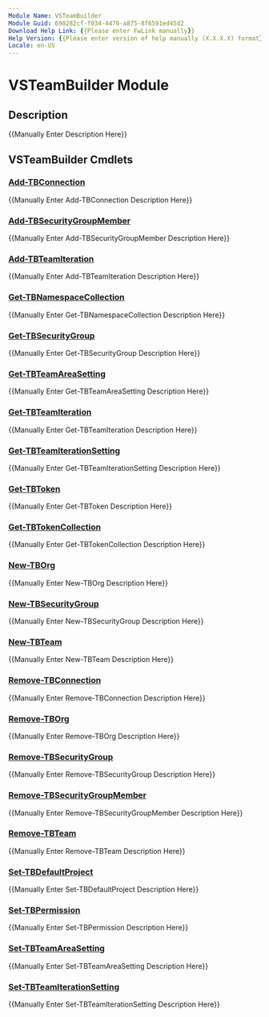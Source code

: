 ```yaml
---
Module Name: VSTeamBuilder
Module Guid: 698282cf-f034-4476-a875-8f6591ed45d2
Download Help Link: {{Please enter FwLink manually}}
Help Version: {{Please enter version of help manually (X.X.X.X) format}}
Locale: en-US
---
```


# VSTeamBuilder Module
## Description
{{Manually Enter Description Here}}

## VSTeamBuilder Cmdlets
### [Add-TBConnection](Add-TBConnection.md)
{{Manually Enter Add-TBConnection Description Here}}

### [Add-TBSecurityGroupMember](Add-TBSecurityGroupMember.md)
{{Manually Enter Add-TBSecurityGroupMember Description Here}}

### [Add-TBTeamIteration](Add-TBTeamIteration.md)
{{Manually Enter Add-TBTeamIteration Description Here}}

### [Get-TBNamespaceCollection](Get-TBNamespaceCollection.md)
{{Manually Enter Get-TBNamespaceCollection Description Here}}

### [Get-TBSecurityGroup](Get-TBSecurityGroup.md)
{{Manually Enter Get-TBSecurityGroup Description Here}}

### [Get-TBTeamAreaSetting](Get-TBTeamAreaSetting.md)
{{Manually Enter Get-TBTeamAreaSetting Description Here}}

### [Get-TBTeamIteration](Get-TBTeamIteration.md)
{{Manually Enter Get-TBTeamIteration Description Here}}

### [Get-TBTeamIterationSetting](Get-TBTeamIterationSetting.md)
{{Manually Enter Get-TBTeamIterationSetting Description Here}}

### [Get-TBToken](Get-TBToken.md)
{{Manually Enter Get-TBToken Description Here}}

### [Get-TBTokenCollection](Get-TBTokenCollection.md)
{{Manually Enter Get-TBTokenCollection Description Here}}

### [New-TBOrg](New-TBOrg.md)
{{Manually Enter New-TBOrg Description Here}}

### [New-TBSecurityGroup](New-TBSecurityGroup.md)
{{Manually Enter New-TBSecurityGroup Description Here}}

### [New-TBTeam](New-TBTeam.md)
{{Manually Enter New-TBTeam Description Here}}

### [Remove-TBConnection](Remove-TBConnection.md)
{{Manually Enter Remove-TBConnection Description Here}}

### [Remove-TBOrg](Remove-TBOrg.md)
{{Manually Enter Remove-TBOrg Description Here}}

### [Remove-TBSecurityGroup](Remove-TBSecurityGroup.md)
{{Manually Enter Remove-TBSecurityGroup Description Here}}

### [Remove-TBSecurityGroupMember](Remove-TBSecurityGroupMember.md)
{{Manually Enter Remove-TBSecurityGroupMember Description Here}}

### [Remove-TBTeam](Remove-TBTeam.md)
{{Manually Enter Remove-TBTeam Description Here}}

### [Set-TBDefaultProject](Set-TBDefaultProject.md)
{{Manually Enter Set-TBDefaultProject Description Here}}

### [Set-TBPermission](Set-TBPermission.md)
{{Manually Enter Set-TBPermission Description Here}}

### [Set-TBTeamAreaSetting](Set-TBTeamAreaSetting.md)
{{Manually Enter Set-TBTeamAreaSetting Description Here}}

### [Set-TBTeamIterationSetting](Set-TBTeamIterationSetting.md)
{{Manually Enter Set-TBTeamIterationSetting Description Here}}

